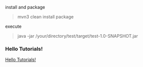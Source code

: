 install and package
> mvn3 clean install package

execute
> java -jar /your/directory/test/target/test-1.0-SNAPSHOT.jar 


### Hello Tutorials!
[Hello Tutorials!](http://sparktutorials.github.io/2015/04/02/hello-tutorials.html)
